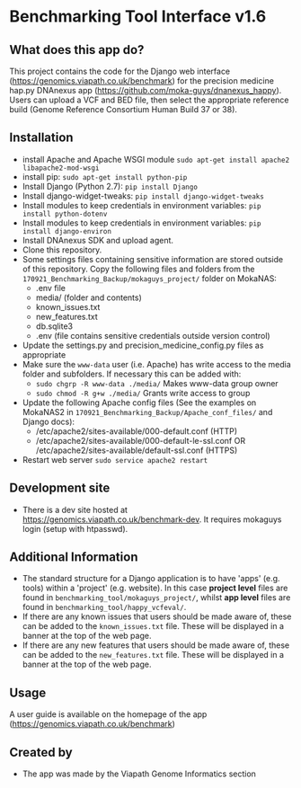 # Benchmarking Tool Interface v1.6

## What does this app do?
This project contains the code for the Django web interface (https://genomics.viapath.co.uk/benchmark) for the precision medicine hap.py DNAnexus app (https://github.com/moka-guys/dnanexus_happy).  Users can upload a VCF and BED file, then select the appropriate reference build (Genome Reference Consortium Human Build 37 or 38).

## Installation
* install Apache and Apache WSGI module `sudo apt-get install apache2 libapache2-mod-wsgi`
* install pip: `sudo apt-get install python-pip`
* Install Django (Python 2.7): `pip install Django`
* Install django-widget-tweaks: `pip install django-widget-tweaks`
* Install modules to keep credentials in environment variables: `pip install python-dotenv`
* Install modules to keep credentials in environment variables: `pip install django-environ`
* Install DNAnexus SDK and upload agent.
* Clone this repository.
* Some settings files containing sensitive information are stored outside of this repository. Copy the following files and folders from the `170921_Benchmarking_Backup/mokaguys_project/` folder on MokaNAS:
  * .env file
  * media/ (folder and contents)
  * known_issues.txt
  * new_features.txt
  * db.sqlite3
  * .env (file contains sensitive credentials outside version control)
* Update the settings.py and precision_medicine_config.py files as appropriate
* Make sure the `www-data` user (i.e. Apache) has write access to the media folder and subfolders. If necessary this can be added with:
  * `sudo chgrp -R www-data ./media/` Makes www-data group owner
  * `sudo chmod -R g+w ./media/` Grants write access to group
* Update the following Apache config files (See the examples on MokaNAS2 in `170921_Benchmarking_Backup/Apache_conf_files/` and Django docs):
  * /etc/apache2/sites-available/000-default.conf (HTTP)
  * /etc/apache2/sites-available/000-default-le-ssl.conf OR /etc/apache2/sites-available/default-ssl.conf (HTTPS)
* Restart web server `sudo service apache2 restart`

## Development site
* There is a dev site hosted at https://genomics.viapath.co.uk/benchmark-dev. It requires mokaguys login (setup with htpasswd). 

## Additional Information
* The standard structure for a Django application is to have 'apps' (e.g. tools) within a 'project' (e.g. website). In this case **project level** files are found in `benchmarking_tool/mokaguys_project/`, whilst **app level** files are found in `benchmarking_tool/happy_vcfeval/`.
* If there are any known issues that users should be made aware of, these can be added to the `known_issues.txt` file. These will be displayed in a banner at the top of the web page.
* If there are any new features that users should be made aware of, these can be added to the `new_features.txt` file. These will be displayed in a banner at the top of the web page.

## Usage
A user guide is available on the homepage of the app (https://genomics.viapath.co.uk/benchmark)


## Created by
* The app was made by the Viapath Genome Informatics section
